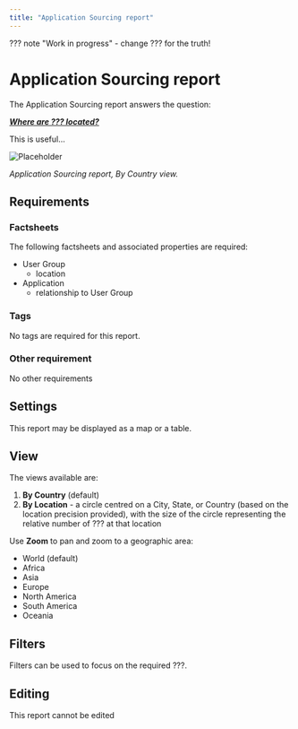 ```yaml
---
title: "Application Sourcing report"
---
```


??? note "Work in progress"
    - change ??? for the truth!

# Application Sourcing report

The Application Sourcing report answers the question:

***[Where are ??? located?](../questions.md#it-components)***

This is useful...

![Placeholder](https://dummyimage.com/800x450/eee/aaa)

*Application Sourcing report, By Country view.*

## Requirements

### Factsheets

The following factsheets and associated properties are required:

- User Group
    - location
- Application    
    - relationship to User Group 
    
### Tags 

No tags are required for this report.

### Other requirement

No other requirements

## Settings

This report may be displayed as a map or a table. 

## View

The views available are: 

1. **By Country** (default)
2. **By Location** - a circle centred on a City, State, or Country (based on the location precision provided), with the size of the circle representing the relative number of ??? at that location

Use **Zoom** to pan and zoom to a geographic area:

- World (default)
- Africa
- Asia
- Europe
- North America
- South America
- Oceania


## Filters

Filters can be used to focus on the required ???.

## Editing

This report cannot be edited

